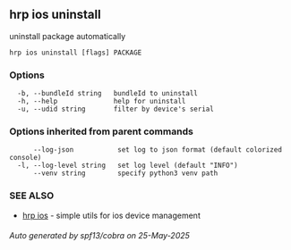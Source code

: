 ## hrp ios uninstall

uninstall package automatically

```
hrp ios uninstall [flags] PACKAGE
```

### Options

```
  -b, --bundleId string   bundleId to uninstall
  -h, --help              help for uninstall
  -u, --udid string       filter by device's serial
```

### Options inherited from parent commands

```
      --log-json           set log to json format (default colorized console)
  -l, --log-level string   set log level (default "INFO")
      --venv string        specify python3 venv path
```

### SEE ALSO

* [hrp ios](hrp_ios.md)	 - simple utils for ios device management

###### Auto generated by spf13/cobra on 25-May-2025
